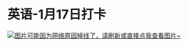 # 英语-1月17日打卡

[![图片可能因为网络原因掉线了，请刷新或直接点我查看图片~](https://cdn.jsdelivr.net/gh/ylsislove/image-home/test/20210123230339.JPG)](https://cdn.jsdelivr.net/gh/ylsislove/image-home/test/20210123230339.JPG)
